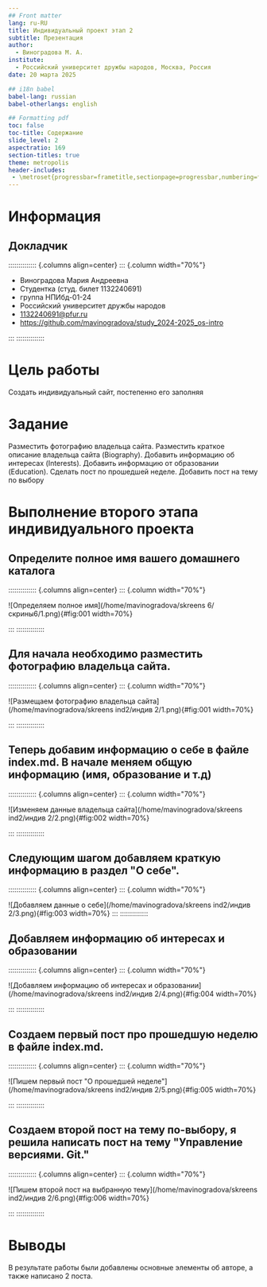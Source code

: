 ```yaml
---
## Front matter
lang: ru-RU
title: Индивидуальный проект этап 2
subtitle: Презентация
author:
  - Виноградова М. А.
institute:
  - Российский университет дружбы народов, Москва, Россия
date: 20 марта 2025

## i18n babel
babel-lang: russian
babel-otherlangs: english

## Formatting pdf
toc: false
toc-title: Содержание
slide_level: 2
aspectratio: 169
section-titles: true
theme: metropolis
header-includes:
 - \metroset{progressbar=frametitle,sectionpage=progressbar,numbering=fraction}
---
```


# Информация

## Докладчик

:::::::::::::: {.columns align=center}
::: {.column width="70%"}

  * Виноградова Мария Андреевна
  * Студентка (студ. билет 1132240691)
  * группа НПИбд-01-24
  * Российский университет дружбы народов
  * [1132240691@pfur.ru](1132240691@pfur.ru)
  * <https://github.com/mavinogradova/study_2024-2025_os-intro>

::: 
::::::::::::::

# Цель работы

Создать индивидуальный сайт, постепенно его заполняя

# Задание

Разместить фотографию владельца сайта. Разместить краткое описание владельца сайта (Biography). Добавить информацию об интересах (Interests). Добавить информацию от образовании (Education). Сделать пост по прошедшей неделе. Добавить пост на тему по выбору

# Выполнение второго этапа индивидуального проекта

## Определите полное имя вашего домашнего каталога

:::::::::::::: {.columns align=center}
::: {.column width="70%"}

![Определяем полное имя](/home/mavinogradova/skreens 6/скрины6/1.png){#fig:001 width=70%}

:::
::::::::::::::


## Для начала необходимо разместить фотографию владельца сайта. 

:::::::::::::: {.columns align=center}
::: {.column width="70%"}

![Размещаем фотографию владельца сайта](/home/mavinogradova/skreens ind2/индив 2/1.png){#fig:001 width=70%}

:::
::::::::::::::


## Теперь добавим информацию о себе в файле index.md. В начале меняем общую информацию (имя, образование и т.д)

:::::::::::::: {.columns align=center}
::: {.column width="70%"}

![Изменяем данные владельца сайта](/home/mavinogradova/skreens ind2/индив 2/2.png){#fig:002 width=70%}

:::
::::::::::::::


## Следующим шагом добавляем краткую информацию в раздел "О себе".

:::::::::::::: {.columns align=center}
::: {.column width="70%"}

![Добавляем данные о себе](/home/mavinogradova/skreens ind2/индив 2/3.png){#fig:003 width=70%}
:::
::::::::::::::


## Добавляем информацию об интересах и образовании 

:::::::::::::: {.columns align=center}
::: {.column width="70%"}

![Добавляем информацию об интересах и образовании](/home/mavinogradova/skreens ind2/индив 2/4.png){#fig:004 width=70%}

:::
::::::::::::::


## Создаем первый пост про прошедшую неделю в файле index.md.

:::::::::::::: {.columns align=center}
::: {.column width="70%"}

![Пишем первый пост "О прошедшей неделе"](/home/mavinogradova/skreens ind2/индив 2/5.png){#fig:005 width=70%}

:::
::::::::::::::


## Создаем второй пост на тему по-выбору, я решила написать пост на тему "Управление версиями. Git."

:::::::::::::: {.columns align=center}
::: {.column width="70%"}

![Пишем второй пост на выбранную тему](/home/mavinogradova/skreens ind2/индив 2/6.png){#fig:006 width=70%}

:::
::::::::::::::

# Выводы

В результате работы были добавлены основные элементы об авторе, а также написано 2 поста.
